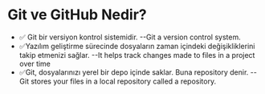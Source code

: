 # Git ve GitHub Nedir?
- ✅ Git bir versiyon kontrol sistemidir.
--Git a version control system.
- ✅Yazılım geliştirme sürecinde dosyaların zaman içindeki değişikliklerini takip etmenizi sağlar. --It helps track changes made to files in a project over time
- ✅Git, dosyalarınızı yerel bir depo içinde saklar. Buna repository denir. --Git stores your files in a local repository called a repository.